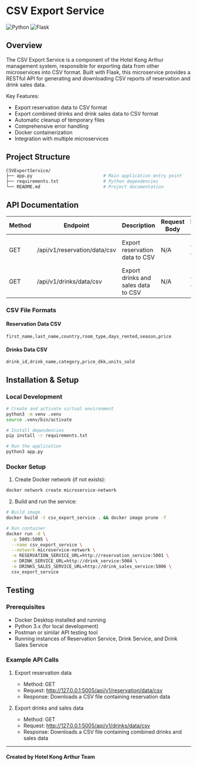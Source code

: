 # CSV Export Service
![Python](https://img.shields.io/badge/python-3670A0?style=for-the-badge&logo=python&logoColor=ffdd54)
![Flask](https://img.shields.io/badge/flask-%23000.svg?style=for-the-badge&logo=flask&logoColor=white)

## Overview
The CSV Export Service is a component of the Hotel Kong Arthur management system, responsible for exporting data from other microservices into CSV format. Built with Flask, this microservice provides a RESTful API for generating and downloading CSV reports of reservation and drink sales data.

Key Features:
- Export reservation data to CSV format
- Export combined drinks and drink sales data to CSV format
- Automatic cleanup of temporary files
- Comprehensive error handling
- Docker containerization
- Integration with multiple microservices

## Project Structure
```bash
CSVExportService/
├── app.py                           # Main application entry point
├── requirements.txt                 # Python dependencies
└── README.md                        # Project documentation
```

## API Documentation
| Method | Endpoint | Description | Request Body | Response (200) | Error Responses |
|--------|----------|-------------|--------------|----------------|-----------------|
| GET | /api/v1/reservation/data/csv | Export reservation data to CSV | N/A | CSV file download | 500: {"error": "Error message"} |
| GET | /api/v1/drinks/data/csv | Export drinks and sales data to CSV | N/A | CSV file download | 500: {"error": "Error message"} |

### CSV File Formats

#### Reservation Data CSV
```csv
first_name,last_name,country,room_type,days_rented,season,price
```

#### Drinks Data CSV
```csv
drink_id,drink_name,category,price_dkk,units_sold
```

## Installation & Setup
### Local Development
```bash
# Create and activate virtual environment
python3 -m venv .venv
source .venv/bin/activate

# Install dependencies
pip install -r requirements.txt

# Run the application
python3 app.py
```

### Docker Setup
1. Create Docker network (if not exists):
```bash
docker network create microservice-network
```

2. Build and run the service:
```bash
# Build image
docker build -t csv_export_service . && docker image prune -f

# Run container
docker run -d \
  -p 5005:5005 \
  --name csv_export_service \
  --network microservice-network \
  -e RESERVATION_SERVICE_URL=http://reservation_service:5001 \
  -e DRINK_SERVICE_URL=http://drink_service:5004 \
  -e DRINKS_SALES_SERVICE_URL=http://drink_sales_service:5006 \
  csv_export_service
```

## Testing
### Prerequisites
- Docker Desktop installed and running
- Python 3.x (for local development)
- Postman or similar API testing tool
- Running instances of Reservation Service, Drink Service, and Drink Sales Service

### Example API Calls
1. Export reservation data
   - Method: GET
   - Request: http://127.0.0.1:5005/api/v1/reservation/data/csv
   - Response: Downloads a CSV file containing reservation data

2. Export drinks and sales data
   - Method: GET
   - Request: http://127.0.0.1:5005/api/v1/drinks/data/csv
   - Response: Downloads a CSV file containing combined drinks and sales data

---
#### Created by Hotel Kong Arthur Team
